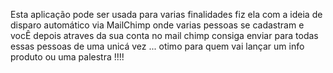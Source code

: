 Esta  aplicação  pode ser usada para varias finalidades 
fiz ela com a ideia de disparo automático via  MailChimp 
onde varias pessoas se cadastram e vocÊ depois atraves da sua conta no mail chimp 
consiga enviar para todas essas pessoas de uma unicá vez ...
otimo para quem vai lançar um info produto ou uma palestra !!!!